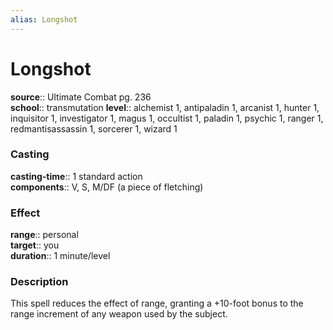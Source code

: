 ```yaml
---
alias: Longshot
---
```


# Longshot 

**source**:: Ultimate Combat pg. 236  
**school**:: transmutation
**level**:: alchemist 1, antipaladin 1, arcanist 1, hunter 1, inquisitor 1, investigator 1, magus 1, occultist 1, paladin 1, psychic 1, ranger 1, redmantisassassin 1, sorcerer 1, wizard 1

### Casting 

**casting-time**:: 1 standard action  
**components**:: V, S, M/DF (a piece of fletching)

### Effect 

**range**:: personal  
**target**:: you  
**duration**:: 1 minute/level

### Description 

This spell reduces the effect of range, granting a +10-foot bonus to the range increment of any weapon used by the subject.
